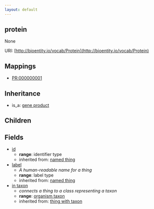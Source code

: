 ```yaml
---
layout: default
---
```


## protein


None

URI: [http://bioentity.io/vocab/Protein](http://bioentity.io/vocab/Protein)
## Mappings

 * [PR:000000001](http://purl.obolibrary.org/obo/PR_000000001)

## Inheritance

 *  is_a: [gene product](GeneProduct.html)

## Children



## Fields

 * [id](id.html)
    * __range__: identifier type
    * inherited from: [named thing](NamedThing.html)
 * [label](label.html)
    * _A human-readable name for a thing_
    * __range__: label type
    * inherited from: [named thing](NamedThing.html)
 * [in taxon](in_taxon.html)
    * _connects a thing to a class representing a taxon_
    * __range__: [organism taxon](OrganismTaxon.html)
    * inherited from: [thing with taxon](ThingWithTaxon.html)
